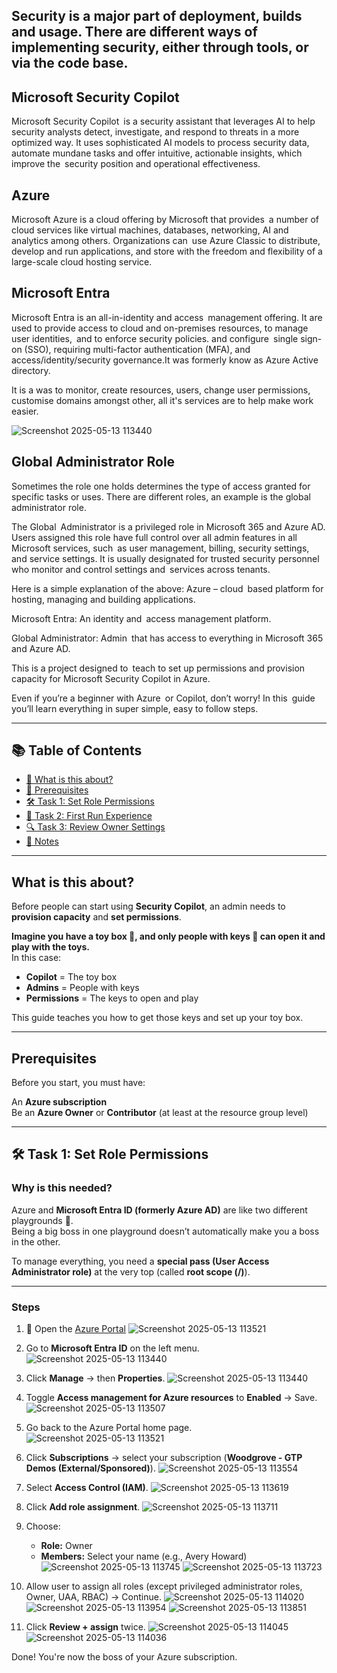 ## Security is a major part of deployment, builds and usage. There are different ways of implementing security, either through tools, or via the code base.

## Microsoft Security Copilot
Microsoft Security Copilot is a security assistant that leverages AI to help security analysts detect, investigate, and respond to threats in a more optimized way. It uses sophisticated AI models to process security data, automate mundane tasks and offer intuitive, actionable insights, which improve the security position and operational effectiveness.

## Azure
Microsoft Azure is a cloud offering by Microsoft that provides a number of cloud services like virtual machines, databases, networking, AI and analytics among others. Organizations can use Azure Classic to distribute, develop and run applications, and store with the freedom and flexibility of a large-scale cloud hosting service.

## Microsoft Entra
Microsoft Entra is an all-in-identity and access management offering. It are used to provide access to cloud and on-premises resources, to manage user identities, and to enforce security policies.
and configure single sign-on (SSO), requiring multi-factor authentication (MFA), and access/identity/security governance.It was formerly know as Azure Active directory.

It is a was to monitor, create resources, users, change user permissions, customise domains amongst other, all it's services are to help make work easier.

![Screenshot 2025-05-13 113440](https://github.com/user-attachments/assets/da339f7a-46eb-403e-bff5-8631b479ffe4)

## Global Administrator Role
Sometimes the role one holds determines the type of access granted for specific tasks or uses. There are different roles, an example is the global administrator role.

The Global Administrator is a privileged role in Microsoft 365 and Azure AD. Users assigned this role have full control over all admin features in all Microsoft services, such as user management, billing, security settings, and service settings. It is usually designated for trusted security personnel who monitor and control settings and services across tenants.

Here is a simple explanation of the above:
Azure – cloud based platform for hosting, managing and building applications.

Microsoft Entra: An identity and access management platform.

Global Administrator: Admin that has access to everything in Microsoft 365 and Azure AD.

This is a project designed to teach to set up permissions and provision capacity for Microsoft Security Copilot in Azure.

Even if you’re a beginner with Azure or Copilot, don’t worry! In this guide you’ll learn everything in super simple, easy to follow steps.

---

## 📚 Table of Contents

- [📖 What is this about?](#-what-is-this-about)
- [🎯 Prerequisites](#-prerequisites)
- [🛠️ Task 1: Set Role Permissions](#️-task-1-set-role-permissions)
- [🚀 Task 2: First Run Experience](#-task-2-first-run-experience)
- [🔍 Task 3: Review Owner Settings](#-task-3-review-owner-settings)
- [📝 Notes](#-notes)

---

##  What is this about?

Before people can start using **Security Copilot**, an admin needs to **provision capacity** and **set permissions**.

**Imagine you have a toy box 🎁, and only people with keys 🔑 can open it and play with the toys.**  
In this case:
- **Copilot** = The toy box  
- **Admins** = People with keys  
- **Permissions** = The keys to open and play  

This guide teaches you how to get those keys and set up your toy box.

---

##  Prerequisites

Before you start, you must have:

 An **Azure subscription**  
 Be an **Azure Owner** or **Contributor** (at least at the resource group level)

---

## 🛠️ Task 1: Set Role Permissions

###  Why is this needed?  

Azure and **Microsoft Entra ID (formerly Azure AD)** are like two different playgrounds 🛝.  
Being a big boss in one playground doesn’t automatically make you a boss in the other.

To manage everything, you need a **special pass (User Access Administrator role)** at the very top (called **root scope (/)**).

---

###  Steps  

1. 🔗 Open the [Azure Portal](https://portal.azure.com)
![Screenshot 2025-05-13 113521](https://github.com/user-attachments/assets/1372904e-16cd-43b3-98f8-4d42cd6d48ee)

2. Go to **Microsoft Entra ID** on the left menu.
![Screenshot 2025-05-13 113440](https://github.com/user-attachments/assets/22c08966-dba0-492c-bd26-ce7f5299b071)

3. Click **Manage** → then **Properties**.
![Screenshot 2025-05-13 113440](https://github.com/user-attachments/assets/8740145b-0703-4a9c-a9ba-3a060f835f73)

4. Toggle **Access management for Azure resources** to **Enabled** → Save.
![Screenshot 2025-05-13 113507](https://github.com/user-attachments/assets/0acaebcb-e5bf-4663-963d-372d6fd2787b)

5. Go back to the Azure Portal home page.
![Screenshot 2025-05-13 113521](https://github.com/user-attachments/assets/213231ba-3e57-4864-8951-250d01d1ea6d)

6. Click **Subscriptions** → select your subscription (**Woodgrove - GTP Demos (External/Sponsored)**).
![Screenshot 2025-05-13 113554](https://github.com/user-attachments/assets/79cad4d1-d026-4068-9a66-39e08184fd28)

7. Select **Access Control (IAM)**.
![Screenshot 2025-05-13 113619](https://github.com/user-attachments/assets/b1d99c65-ff75-4f29-9ddc-dbd5799318e5)

8. Click **Add role assignment**.
![Screenshot 2025-05-13 113711](https://github.com/user-attachments/assets/ded2ed35-0150-426c-b5a9-59abe1e8eb40)

9. Choose:
    - **Role:** Owner  
    - **Members:** Select your name (e.g., Avery Howard)
![Screenshot 2025-05-13 113745](https://github.com/user-attachments/assets/6f9ffef6-a714-436a-96a2-d3ab9f603cc2)
![Screenshot 2025-05-13 113723](https://github.com/user-attachments/assets/4bc4f255-c252-4592-950d-f638dd70ee40)

10. Allow user to assign all roles (except privileged administrator roles, Owner, UAA, RBAC) → Continue.
![Screenshot 2025-05-13 114020](https://github.com/user-attachments/assets/4795c660-2b6b-4acc-ae51-c83630867cdc)
![Screenshot 2025-05-13 113954](https://github.com/user-attachments/assets/21fffabb-2732-4521-98ad-313c948c5408)
![Screenshot 2025-05-13 113851](https://github.com/user-attachments/assets/495ec273-62b8-4d46-86b9-a38a2123c5f4)

11. Click **Review + assign** twice.
![Screenshot 2025-05-13 114045](https://github.com/user-attachments/assets/5b2bd13e-86a7-4b52-ae45-19c3bc44f9d1)
![Screenshot 2025-05-13 114036](https://github.com/user-attachments/assets/4ffcdf9b-6e37-4665-abef-b1990d9c597a)

 Done! You're now the boss of your Azure subscription.
